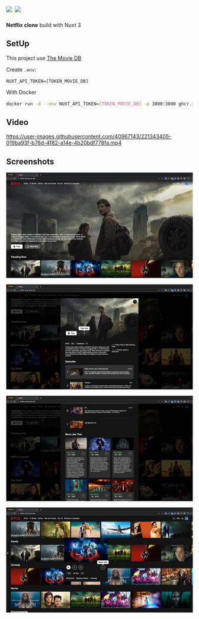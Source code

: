 # <img src="https://github.com/carum98/netflix-clone/blob/main/public/favicon.ico" width="30"> <img src="https://nuxt.com/icon.png" width="30"> 

**Netflix clone** build with Nuxt 3

## SetUp
This project use [The Movie DB](https://www.themoviedb.org/)

Create ``.env``:

```
NUXT_API_TOKEN=[TOKEN_MOVIE_DB]
```

With Docker
```bash
docker run -d --env NUXT_API_TOKEN=[TOKEN_MOVIE_DB] -p 3000:3000 ghcr.io/carum98/netflix-clone:[tag]
```

## Video
https://user-images.githubusercontent.com/40967143/221343405-019ba93f-b76d-4f82-a14e-4b20bdf778fa.mp4

## Screenshots
![](https://github.com/carum98/netflix-clone/blob/main/screenshot/main.jpg)

![](https://github.com/carum98/netflix-clone/blob/main/screenshot/modal.jpg)

![](https://github.com/carum98/netflix-clone/blob/main/screenshot/model-detail.jpg)

![](https://github.com/carum98/netflix-clone/blob/main/screenshot/popover.jpg)
